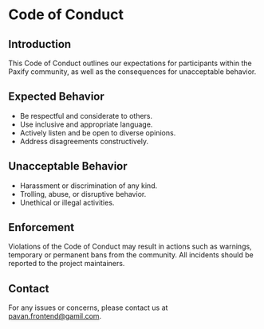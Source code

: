 # Code of Conduct

## Introduction

This Code of Conduct outlines our expectations for participants within the Paxify community, as well as the consequences for unacceptable behavior.

## Expected Behavior

- Be respectful and considerate to others.
- Use inclusive and appropriate language.
- Actively listen and be open to diverse opinions.
- Address disagreements constructively.

## Unacceptable Behavior

- Harassment or discrimination of any kind.
- Trolling, abuse, or disruptive behavior.
- Unethical or illegal activities.

## Enforcement

Violations of the Code of Conduct may result in actions such as warnings, temporary or permanent bans from the community. All incidents should be reported to the project maintainers.

## Contact

For any issues or concerns, please contact us at [pavan.frontend@gamil.com](mailto:security@paxify.com).
